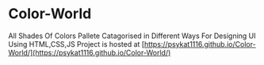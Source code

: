 # Color-World
All Shades Of Colors Pallete Catagorised in Different Ways For Designing UI Using HTML,CSS,JS
Project is hosted at [https://psykat1116.github.io/Color-World/](https://psykat1116.github.io/Color-World/)
